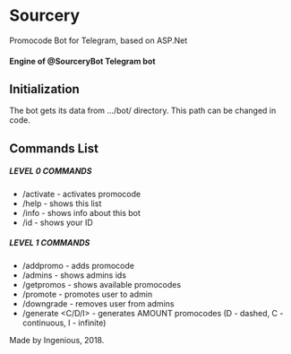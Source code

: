 # Sourcery
Promocode Bot for Telegram, based on ASP.Net
#### Engine of @SourceryBot Telegram bot

## Initialization
The bot gets its data from .../bot/ directory. This path can be changed in code.

## Commands List
##### LEVEL 0 COMMANDS
- /activate <PROMOCODE> - activates promocode
- /help - shows this list
- /info - shows info about this bot
- /id - shows your ID
##### LEVEL 1 COMMANDS
- /addpromo <PROMOCODE> - adds promocode
- /admins - shows admins ids
- /getpromos - shows available promocodes
- /promote <ID> - promotes user to admin
- /downgrade <ID> - removes user from admins
- /generate <PROMO LINK> <AMOUNT> <C/D/I> - generates AMOUNT promocodes (D - dashed, C - continuous, I - infinite)
  
  
Made by Ingenious, 2018.
